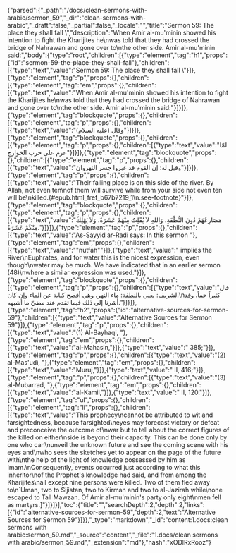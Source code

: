 {"parsed":{"_path":"/docs/clean-sermons-with-arabic/sermon_59","_dir":"clean-sermons-with-arabic","_draft":false,"_partial":false,"_locale":"","title":"Sermon 59:  The place they shall fall \\","description":"When Amir al-mu'minin showed his intention to fight the Kharijites he\nwas told that they had crossed the bridge of Nahrawan and gone over to\nthe other side. Amir al-mu'minin said:","body":{"type":"root","children":[{"type":"element","tag":"h1","props":{"id":"sermon-59-the-place-they-shall-fall"},"children":[{"type":"text","value":"Sermon 59:  The place they shall fall \\"}]},{"type":"element","tag":"p","props":{},"children":[{"type":"element","tag":"em","props":{},"children":[{"type":"text","value":"When Amir al-mu'minin showed his intention to fight the Kharijites he\nwas told that they had crossed the bridge of Nahrawan and gone over to\nthe other side. Amir al-mu'minin said:"}]}]},{"type":"element","tag":"blockquote","props":{},"children":[{"type":"element","tag":"p","props":{},"children":[{"type":"text","value":"وقال (عليه السلام)"}]}]},{"type":"element","tag":"blockquote","props":{},"children":[{"type":"element","tag":"p","props":{},"children":[{"type":"text","value":"لمّا عزم على حرب الخوارج"}]}]},{"type":"element","tag":"blockquote","props":{},"children":[{"type":"element","tag":"p","props":{},"children":[{"type":"text","value":"وقيل له: إن القوم قد عبروا جسر النهروان"}]}]},{"type":"element","tag":"p","props":{},"children":[{"type":"text","value":"Their falling place is on this side of the river. By Allah, not even ten\nof them will survive while from your side not even ten will be\nkilled.{#epub.html_fref_b67b7219_1\n.see-footnote}"}]},{"type":"element","tag":"blockquote","props":{},"children":[{"type":"element","tag":"p","props":{},"children":[{"type":"text","value":"مَصَارِعُهُمْ دُونَ النُّطْفَةِ، وَاللهِ لاَ يُفْلِتُ مِنْهُمْ عَشَرَةٌ، وَلاَ يَهْلِكُ مِنْكُمْ عَشَرَةٌ."}]}]},{"type":"element","tag":"p","props":{},"children":[{"type":"text","value":"As-Sayyid ar-Radi says: In this sermon "},{"type":"element","tag":"em","props":{},"children":[{"type":"text","value":"\"nutfah\""}]},{"type":"text","value":" implies the River\nEuphrates, and for water this is the nicest expression, even though\nwater may be much. We have indicated that in an earlier sermon (48)\nwhere a similar expression was used."}]},{"type":"element","tag":"blockquote","props":{},"children":[{"type":"element","tag":"p","props":{},"children":[{"type":"text","value":"قال الشريف: يعني بالنطفة: ماء النهر، وهي أفصح كناية عن الماء وإن كان\nكثيراً جماً، وقد أشرنا إلى ذلك فيما تقدم عند مضيّ ما أشبهه."}]}]},{"type":"element","tag":"h2","props":{"id":"alternative-sources-for-sermon-59"},"children":[{"type":"text","value":"Alternative Sources for Sermon 59"}]},{"type":"element","tag":"p","props":{},"children":[{"type":"text","value":"(1) Al-Bayhaqi, "},{"type":"element","tag":"em","props":{},"children":[{"type":"text","value":"al-Mahasin,"}]},{"type":"text","value":" 385;"}]},{"type":"element","tag":"p","props":{},"children":[{"type":"text","value":"(2) al-Mas'udi, "},{"type":"element","tag":"em","props":{},"children":[{"type":"text","value":"Muruj,"}]},{"type":"text","value":" II, 416;"}]},{"type":"element","tag":"p","props":{},"children":[{"type":"text","value":"(3) al-Mubarrad, "},{"type":"element","tag":"em","props":{},"children":[{"type":"text","value":"al-Kamil,"}]},{"type":"text","value":" II, 120."}]},{"type":"element","tag":"ul","props":{},"children":[{"type":"element","tag":"li","props":{},"children":[{"type":"text","value":"This prophecy\ncannot be attributed to wit and farsightedness, because farsighted\neyes may forecast victory or defeat and preconceive the outcome of\nwar but to tell about the correct figures of the killed on either\nside is beyond their capacity. This can be done only by one who can\nunveil the unknown future and see the coming scene with his eyes and\nwho sees the sketches yet to appear on the page of the future with\nthe help of the light of knowledge possessed by him as Imam.\nConsequently, events occurred just according to what this inheritor\nof the Prophet's knowledge had said, and from among the Kharijites\nall except nine persons were killed. Two of them fled away to\n`Uman, two to Sijistan, two to Kirman and two to al-Jazirah while\none escaped to Tall Mawzan. Of Amir al-mu'minin's party only eight\nmen fell as martyrs.]"}]}]}],"toc":{"title":"","searchDepth":2,"depth":2,"links":[{"id":"alternative-sources-for-sermon-59","depth":2,"text":"Alternative Sources for Sermon 59"}]}},"_type":"markdown","_id":"content:1.docs:clean sermons with arabic:sermon_59.md","_source":"content","_file":"1.docs/clean sermons with arabic/sermon_59.md","_extension":"md"},"hash":"xODlRxRooz"}